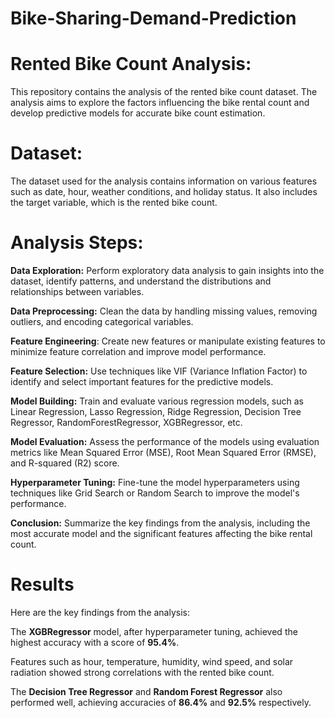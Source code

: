 # Bike-Sharing-Demand-Prediction


# Rented Bike Count Analysis:
This repository contains the analysis of the rented bike count dataset. The analysis aims to explore the factors influencing the bike rental count and develop predictive models for accurate bike count estimation.

# Dataset:
The dataset used for the analysis contains information on various features such as date, hour, weather conditions, and holiday status. It also includes the target variable, which is the rented bike count.

# Analysis Steps:

**Data Exploration:** Perform exploratory data analysis to gain insights into the dataset, identify patterns, and understand the distributions and relationships between variables.

**Data Preprocessing:** Clean the data by handling missing values, removing outliers, and encoding categorical variables.

**Feature Engineering**: Create new features or manipulate existing features to minimize feature correlation and improve model performance.

**Feature Selection:** Use techniques like VIF (Variance Inflation Factor) to identify and select important features for the predictive models.

**Model Building:** Train and evaluate various regression models, such as Linear Regression, Lasso Regression, Ridge Regression, Decision Tree Regressor, RandomForestRegressor, XGBRegressor, etc.

**Model Evaluation:** Assess the performance of the models using evaluation metrics like Mean Squared Error (MSE), Root Mean Squared Error (RMSE), and R-squared (R2) score.

**Hyperparameter Tuning:** Fine-tune the model hyperparameters using techniques like Grid Search or Random Search to improve the model's performance.

**Conclusion:** Summarize the key findings from the analysis, including the most accurate model and the significant features affecting the bike rental count.

# Results

Here are the key findings from the analysis:

The **XGBRegressor** model, after hyperparameter tuning, achieved the highest accuracy with a score of **95.4%**.

Features such as hour, temperature, humidity, wind speed, and solar radiation showed strong correlations with the rented bike count.

The **Decision Tree Regressor** and **Random Forest Regressor** also performed well, achieving accuracies of **86.4%** and **92.5%** respectively.
